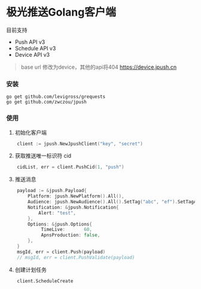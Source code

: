 极光推送Golang客户端
===


目前支持

* Push API v3
* Schedule API v3
* Device API v3
>  base url 修改为device，其他的api将404 https://device.jpush.cn


### 安装

    go get github.com/levigross/grequests
    go get github.com/zwczou/jpush

### 使用

1. 初始化客户端

```go
    client := jpush.NewJpushClient("key", "secret")
```

2. 获取推送唯一标识符 cid

```go
    cidList, err = client.PushCid(1, "push")
```

3. 推送消息

```go
    payload := &jpush.Payload{
        Platform: jpush.NewPlatform().All(),
        Audience: jpush.NewAudience().All().SetTag("abc", "ef").SetTagAnd("filmtest"),
        Notification: &jpush.Notification{
            Alert: "test",
        },
        Options: &jpush.Options{
             TimeLive:       60,
             ApnsProduction: false,
        },
    }
    msgId, err = client.Push(payload)
    // msgId, err = client.PushValidate(payload)
```


4. 创建计划任务

```
    client.ScheduleCreate
```
